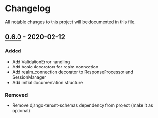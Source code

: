 # Changelog

All notable changes to this project will be documented in this file.

## [0.6.0] - 2020-02-12

### Added

- Add ValidationError handling
- Add basic decorators for realm connection
- Add realm_connection decorator to ResponseProcessor and SessionManager
- Add initial documentation structure

### Removed

- Remove django-tenant-schemas dependency from project (make it as optional)


[0.6.0]: https://github.com/weltlink/django-quickbooks/compare/0.5...0.6
